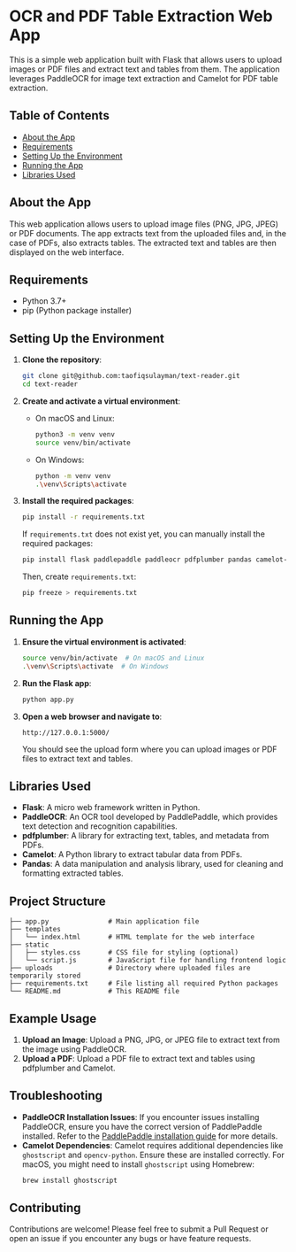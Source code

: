 
# OCR and PDF Table Extraction Web App

This is a simple web application built with Flask that allows users to upload images or PDF files and extract text and tables from them. The application leverages PaddleOCR for image text extraction and Camelot for PDF table extraction.

## Table of Contents

- [About the App](#about-the-app)
- [Requirements](#requirements)
- [Setting Up the Environment](#setting-up-the-environment)
- [Running the App](#running-the-app)
- [Libraries Used](#libraries-used)

## About the App

This web application allows users to upload image files (PNG, JPG, JPEG) or PDF documents. The app extracts text from the uploaded files and, in the case of PDFs, also extracts tables. The extracted text and tables are then displayed on the web interface.

## Requirements

- Python 3.7+
- pip (Python package installer)

## Setting Up the Environment

1. **Clone the repository**:
   ```bash
   git clone git@github.com:taofiqsulayman/text-reader.git
   cd text-reader
   ```

2. **Create and activate a virtual environment**:

   - On macOS and Linux:
     ```bash
     python3 -m venv venv
     source venv/bin/activate
     ```

   - On Windows:
     ```bash
     python -m venv venv
     .\venv\Scripts\activate
     ```

3. **Install the required packages**:
   ```bash
   pip install -r requirements.txt
   ```

   If `requirements.txt` does not exist yet, you can manually install the required packages:
   ```bash
   pip install flask paddlepaddle paddleocr pdfplumber pandas camelot-py[cv]
   ```

   Then, create `requirements.txt`:
   ```bash
   pip freeze > requirements.txt
   ```

## Running the App

1. **Ensure the virtual environment is activated**:
   ```bash
   source venv/bin/activate  # On macOS and Linux
   .\venv\Scripts\activate  # On Windows
   ```

2. **Run the Flask app**:
   ```bash
   python app.py
   ```

3. **Open a web browser and navigate to**:
   ```
   http://127.0.0.1:5000/
   ```

   You should see the upload form where you can upload images or PDF files to extract text and tables.

## Libraries Used

- **Flask**: A micro web framework written in Python.
- **PaddleOCR**: An OCR tool developed by PaddlePaddle, which provides text detection and recognition capabilities.
- **pdfplumber**: A library for extracting text, tables, and metadata from PDFs.
- **Camelot**: A Python library to extract tabular data from PDFs.
- **Pandas**: A data manipulation and analysis library, used for cleaning and formatting extracted tables.

## Project Structure

```
├── app.py               # Main application file
├── templates
│   └── index.html       # HTML template for the web interface
├── static
│   ├── styles.css       # CSS file for styling (optional)
│   └── script.js        # JavaScript file for handling frontend logic
├── uploads              # Directory where uploaded files are temporarily stored
├── requirements.txt     # File listing all required Python packages
└── README.md            # This README file
```

## Example Usage

1. **Upload an Image**: Upload a PNG, JPG, or JPEG file to extract text from the image using PaddleOCR.
2. **Upload a PDF**: Upload a PDF file to extract text and tables using pdfplumber and Camelot.

## Troubleshooting

- **PaddleOCR Installation Issues**: If you encounter issues installing PaddleOCR, ensure you have the correct version of PaddlePaddle installed. Refer to the [PaddlePaddle installation guide](https://www.paddlepaddle.org.cn/install/quick) for more details.
- **Camelot Dependencies**: Camelot requires additional dependencies like `ghostscript` and `opencv-python`. Ensure these are installed correctly. For macOS, you might need to install `ghostscript` using Homebrew:
  ```bash
  brew install ghostscript
  ```

## Contributing

Contributions are welcome! Please feel free to submit a Pull Request or open an issue if you encounter any bugs or have feature requests.


